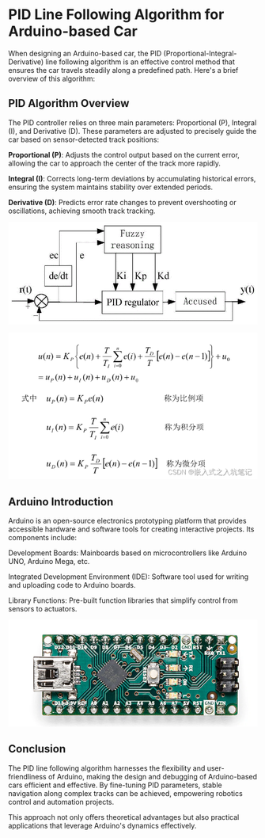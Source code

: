 # PID Line Following Algorithm for Arduino-based Car

When designing an Arduino-based car, the PID (Proportional-Integral-Derivative) line following algorithm is an effective control method that ensures the car travels steadily along a predefined path. Here's a brief overview of this algorithm:

## PID Algorithm Overview
The PID controller relies on three main parameters: Proportional (P), Integral (I), and Derivative (D). These parameters are adjusted to precisely guide the car based on sensor-detected track positions:

**Proportional (P)**: Adjusts the control output based on the current error, allowing the car to approach the center of the track more rapidly.

**Integral (I)**: Corrects long-term deviations by accumulating historical errors, ensuring the system maintains stability over extended periods.

**Derivative (D)**: Predicts error rate changes to prevent overshooting or oscillations, achieving smooth track tracking.

![PID control flow](image.png)

![PID formula](image-1.png)

## Arduino Introduction
Arduino is an open-source electronics prototyping platform that provides accessible hardware and software tools for creating interactive projects. Its components include:

Development Boards: Mainboards based on microcontrollers like Arduino UNO, Arduino Mega, etc.

Integrated Development Environment (IDE): Software tool used for writing and uploading code to Arduino boards.

Library Functions: Pre-built function libraries that simplify control from sensors to actuators.

![Arduino](image-2.png)

## Conclusion
The PID line following algorithm harnesses the flexibility and user-friendliness of Arduino, making the design and debugging of Arduino-based cars efficient and effective. By fine-tuning PID parameters, stable navigation along complex tracks can be achieved, empowering robotics control and automation projects.

This approach not only offers theoretical advantages but also practical applications that leverage Arduino's dynamics effectively.
